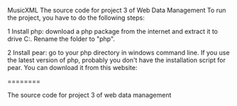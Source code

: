 MusicXML
The source code for project 3 of Web Data Management
To run the project, you have to do the following steps:

1 Install php: download a php package from the internet and extract it to drive C:. Rename the folder to "php". 

2 Install pear: go to your php directory in windows command line. If you use the latest version of php, probably you don't have the installation script for pear. You can download it from this website: 

========

The source code for project 3 of web data management
